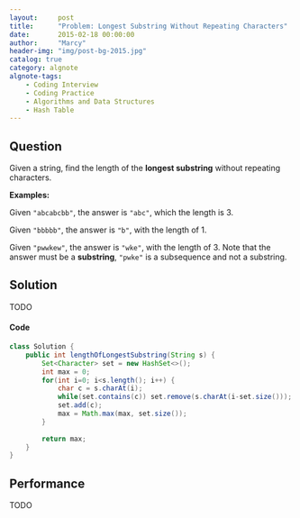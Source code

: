 ```yaml
---
layout:     post
title:      "Problem: Longest Substring Without Repeating Characters"
date:       2015-02-18 00:00:00
author:     "Marcy"
header-img: "img/post-bg-2015.jpg"
catalog: true
category: algnote
algnote-tags:
    - Coding Interview
    - Coding Practice
    - Algorithms and Data Structures
    - Hash Table
---
```


## Question

Given a string, find the length of the **longest substring** without repeating characters.

**Examples:**

Given `"abcabcbb"`, the answer is `"abc"`, which the length is 3.

Given `"bbbbb"`, the answer is `"b"`, with the length of 1.

Given `"pwwkew"`, the answer is `"wke"`, with the length of 3. Note that the answer must be a **substring**, `"pwke"` is a subsequence and not a substring.

## Solution
TODO

#### Code
```java
class Solution {
    public int lengthOfLongestSubstring(String s) {
        Set<Character> set = new HashSet<>();
        int max = 0;
        for(int i=0; i<s.length(); i++) {
            char c = s.charAt(i);
            while(set.contains(c)) set.remove(s.charAt(i-set.size()));
            set.add(c);
            max = Math.max(max, set.size());
        }
        
        return max;
    }
}
```

## Performance
TODO